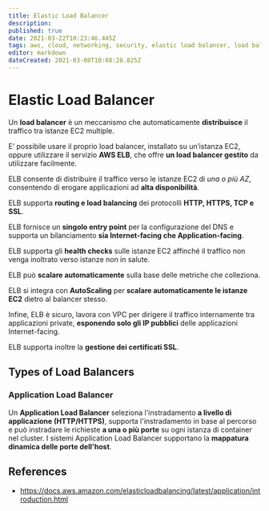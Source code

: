 ```yaml
---
title: Elastic Load Balancer
description: 
published: true
date: 2021-03-22T10:23:46.445Z
tags: aws, cloud, networking, security, elastic load balancer, load balancer
editor: markdown
dateCreated: 2021-03-08T10:08:28.825Z
---
```


# Elastic Load Balancer

Un **load balancer** è un meccanismo che automaticamente **distribuisce** il traffico tra istanze EC2 multiple.

E’ possibile usare il proprio load balancer, installato su un’istanza EC2, oppure utilizzare il servizio **AWS ELB**, che offre **un load balancer gestito** da utilizzare facilmente.

ELB consente di distribuire il traffico verso le istanze EC2 di _una o più AZ_, consentendo di erogare applicazioni ad **alta disponibilità**.

ELB supporta **routing e load balancing** dei protocolli **HTTP, HTTPS, TCP e SSL**.

ELB fornisce un **singolo entry point** per la configurazione del DNS e supporta un bilanciamento **sia Internet-facing che Application-facing**.

ELB supporta gli **health checks** sulle istanze EC2 affinché il traffico non venga inoltrato verso istanze non in salute.

ELB può **scalare automaticamente** sulla base delle metriche che colleziona.

ELB si integra con **AutoScaling** per **scalare automaticamente le istanze EC2** dietro al balancer stesso.

Infine, ELB è sicuro, lavora con VPC per dirigere il traffico internamente tra applicazioni private, **esponendo solo gli IP pubblici** delle applicazioni Internet-facing.

ELB supporta inoltre la **gestione dei certificati SSL**.

## Types of Load Balancers


### Application Load Balancer

Un **Application Load Balancer** seleziona l'instradamento **a livello di applicazione (HTTP/HTTPS)**, supporta l'instradamento in base al percorso e può instradare le richieste **a una o più porte** su ogni istanza di container nel cluster.
I sistemi Application Load Balancer supportano la **mappatura dinamica delle porte dell'host**.



## References
- https://docs.aws.amazon.com/elasticloadbalancing/latest/application/introduction.html
